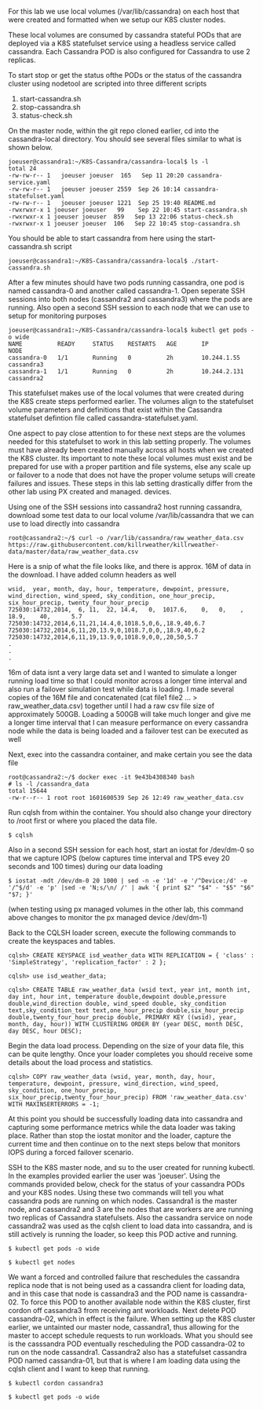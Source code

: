 For this lab we use local volumes (/var/lib/cassandra) on each host that were created and formatted when we setup our K8S cluster nodes.

These local volumes are consumed by cassandra stateful PODs that are deployed via a K8S statefulset service using a headless service called cassandra.  Each Cassandra POD is also configured for Cassandra to use 2 replicas.  

To start stop or get the status ofthe PODs or the status of the cassandra cluster using nodetool are scripted into three different scripts

  1) start-cassandra.sh
  2) stop-cassandra.sh
  3) status-check.sh

On the master node, within the git repo cloned earlier, cd into the cassandra-local directory. You should see several files similar to what is shown below.  

    joeuser@cassandra1:~/K8S-Cassandra/cassandra-local$ ls -l
    total 24
    -rw-rw-r-- 1   joeuser joeuser  165   Sep 11 20:20 cassandra-service.yaml
    -rw-rw-r-- 1   joeuser joeuser 2559  Sep 26 10:14 cassandra-statefulset.yaml
    -rw-rw-r-- 1   joeuser joeuser 1221  Sep 25 19:40 README.md
    -rwxrwxr-x 1 joeuser joeuser   99    Sep 22 10:45 start-cassandra.sh
    -rwxrwxr-x 1 joeuser joeuser  859   Sep 13 22:06 status-check.sh
    -rwxrwxr-x 1 joeuser joeuser  106   Sep 22 10:45 stop-cassandra.sh

You should be able to start cassandra from here using the start-cassandra.sh script

    joeuser@cassandra1:~/K8S-Cassandra/cassandra-local$ ./start-cassandra.sh

After a few minutes should have two pods running cassandra, one pod is named cassandra-0 and another called cassandra-1.  Open seperate SSH sessions into both nodes (cassandra2 and cassandra3) where the pods are running.  Also open a second SSH session to each node that we can use to setup for monitoring purposes

    joeuser@cassandra1:~/K8S-Cassandra/cassandra-local$ kubectl get pods -o wide
    NAME          READY     STATUS    RESTARTS   AGE       IP          NODE
    cassandra-0   1/1       Running   0          2h        10.244.1.55     cassandra3
    cassandra-1   1/1       Running   0          2h        10.244.2.131   cassandra2

This statefulset makes use of the local volumes that were created during the K8S create steps performed earlier.  The volumes align to the statefulset volume parameters and definitions that exist within the Cassandra statefulset defintion file called cassandra-statefulset.yaml.  

One aspect to pay close attention to for these next steps are the volumes needed for this statefulset to work in this lab setting properly. The volumes must have already been created manually across all hosts when we created the K8S cluster.  Its important to note these local volumes must exist and be prepared for use with a proper partition and file systems, else any scale up or failover to a node that does not have the proper volume setups will create failures and issues.   These steps in this lab setting drastically differ from the other lab using PX created and managed.    devices.   

Using one of the SSH sessions into cassandra2 host running cassandra,  download some test data to our local volume /var/lib/cassandra that we can use to load directly into cassandra

    root@cassandra2:~/$ curl -o /var/lib/cassandra/raw_weather_data.csv https://raw.githubusercontent.com/killrweather/killrweather-data/master/data/raw_weather_data.csv

Here is a snip of what the file looks like, and there is approx. 16M of data in the download.  I have added column headers as well 

    wsid,  year, month, day, hour, temperature, dewpoint, pressure, wind_direction, wind_speed, sky_condition, one_hour_precip, six_hour_precip, twenty_four_hour_precip
    725030:14732,2014,  6, 11,  22, 14.4,   0,  1017.6,    0,   0,    ,    18.9,    40,      5.7
    725030:14732,2014,6,11,21,14.4,0,1018.5,0,6,,18.9,40,6.7
    725030:14732,2014,6,11,20,13.9,0,1018.7,0,0,,18.9,40,6.2
    725030:14732,2014,6,11,19,13.9,0,1018.9,0,0,,20,50,5.7
    .
    .
    .
16m of data isnt a very large data set and I wanted to simulate a longer running load time so that I could monitor across a longer time interval and also run a failover simulation test while data is loading.   I made several copies of the 16M file and concatenated (cat file1 file2 ... > raw_weather_data.csv) together until I had a raw csv file size of approximately 500GB.   Loading a 500GB will take much longer and give me a longer time interval that I can measure performance on every cassandra node while the data is being loaded and a failover test can be executed as well

Next, exec into the cassandra container, and make certain you see the data file

    root@cassandra2:~/$ docker exec -it 9e43b4308340 bash
    # ls -l /cassandra_data
    total 15644
    -rw-r--r-- 1 root root 1601600539 Sep 26 12:49 raw_weather_data.csv

Run cqlsh from within the container.  You should also change your directory to /root first or where you placed the data file.  

    $ cqlsh
    
Also in a second SSH session for each host, start an iostat for /dev/dm-0 so that we capture IOPS (below captures time interval and TPS evey 20 seconds and 100 times) during our data loading

    $ iostat -mdt /dev/dm-0 20 1000 | sed -n -e '1d' -e '/^Device:/d' -e '/^$/d' -e 'p' |sed -e 'N;s/\n/ /' | awk '{ print $2" "$4" - "$5" "$6" "$7; }'

(when testing using px managed volumes in the other lab, this command above changes to monitor the px managed device  /dev/dm-1)

Back to the CQLSH loader screen, execute the following commands to create the keyspaces and tables.

    cqlsh> CREATE KEYSPACE isd_weather_data WITH REPLICATION = { 'class' : 'SimpleStrategy', 'replication_factor' : 2 };

    cqlsh> use isd_weather_data;

    cqlsh> CREATE TABLE raw_weather_data (wsid text, year int, month int, day int, hour int, temperature double,dewpoint double,pressure double,wind_direction double, wind_speed double, sky_condition text,sky_condition_text text,one_hour_precip double,six_hour_precip double,twenty_four_hour_precip double, PRIMARY KEY ((wsid), year, month, day, hour)) WITH CLUSTERING ORDER BY (year DESC, month DESC, day DESC, hour DESC);
    
Begin the data load process.  Depending on the size of your data file, this can be quite lengthy.   Once your loader completes you should receive some details about the load process and statistics.

    cqlsh> COPY raw_weather_data (wsid, year, month, day, hour, temperature, dewpoint, pressure, wind_direction, wind_speed, sky_condition, one_hour_precip, six_hour_precip,twenty_four_hour_precip) FROM 'raw_weather_data.csv' WITH MAXINSERTERRORS = -1;
        
At this point you should be successfully loading data into cassandra and capturing some performance metrics while the data loader was taking place.   Rather than stop the iostat monitor and the loader, capture the current time and then continue on to the next steps below that monitors IOPS during a forced failover scenario. 

SSH to the K8S master node, and su to the user created for running kubectl. In the examples provided earlier the user was 'joeuser'.   Using the commands provided below, check for the status of your cassandra PODs and your K8S nodes.  Using these two commands will tell you what cassandra pods are running on which nodes.  Cassandra1 is the master node, and cassandra2 and 3 are the nodes that are workers are are running two replicas of Cassandra statefulsets. Also the cassandra service on node cassandra2 was used as the cqlsh client to load data into cassandra, and is still actively is running the loader, so keep this POD active and running.

    $ kubectl get pods -o wide
    
    $ kubectl get nodes

We want a forced and controlled failure that reschedules the cassandra replica node that is not being used as a cassandra client for loading data, and in this case that node is cassandra3 and the POD name is cassandra-02.   To force this POD to another available node within the K8S cluster, first cordon off cassandra3 from receiving ant workloads.   Next delete POD cassandra-02, which in effect is the failure.   When setting up the K8S cluster earlier, we untainted our master node, cassandra1, thus allowing for the master to accept schedule requests to run workloads. What you should see is the casssandra POD eventually rescheduling the POD cassandra-02 to run on the node cassandra1.  Cassandra2 also has a statefulset cassandra POD named cassandra-01, but that is where I am loading data using the cqlsh client and I want to keep that running.  

    $ kubectl cordon cassandra3

    $ kubectl get pods -o wide










